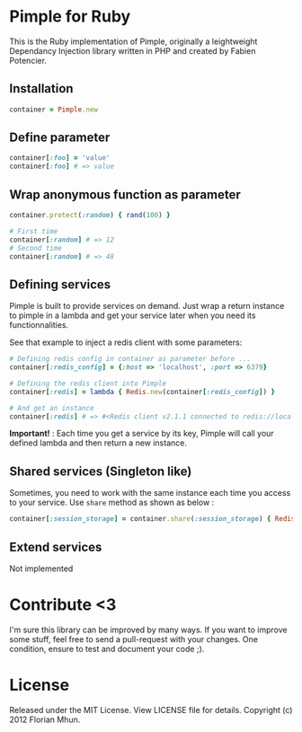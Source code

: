 # Pimple for Ruby

This is the Ruby implementation of Pimple, originally a leightweight Dependancy Injection library written in PHP and created by Fabien Potencier.

## Installation

```ruby
container = Pimple.new
```

## Define parameter

```ruby
container[:foo] = 'value'
container[:foo] # => value
```

## Wrap anonymous function as parameter

```ruby
container.protect(:random) { rand(100) }

# First time
container[:random] # => 12
# Second time
container[:random] # => 48
```

## Defining services

Pimple is built to provide services on demand. Just wrap a return instance to pimple in a lambda and get your service later when you need its functionnalities.

See that example to inject a redis client with some parameters:

```ruby
# Defining redis config in container as parameter before ...
container[:redis_config] = {:host => 'localhost', :port => 6379}

# Defining the redis client into Pimple
container[:redis] = lambda { Redis.new(container[:redis_config]) }

# And get an instance
container[:redis] # => #<Redis client v2.1.1 connected to redis://localhost:6379/0 (Redis v2.2.2)>
```

**Important!** : Each time you get a service by its key, Pimple will call your defined lambda and then return a new instance.

## Shared services (Singleton like)

Sometimes, you need to work with the same instance each time you access to your service. Use `share` method as shown as below :

```ruby
container[:session_storage] = container.share(:session_storage) { Redis.new }
```

## Extend services

Not implemented

# Contribute <3

I'm sure this library can be improved by many ways. If you want to improve some stuff, feel free to send a pull-request with your changes. One condition, ensure to test and document your code ;).

# License

Released under the MIT License. View LICENSE file for details.
Copyright (c) 2012 Florian Mhun.